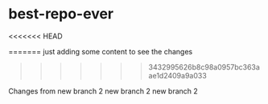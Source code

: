 # best-repo-ever
<<<<<<< HEAD

=======
just adding some content to see the changes
>>>>>>> 3432995626b8c98a0957bc363aae1d2409a9a033


Changes from new branch 2
new branch 2
new branch 2
